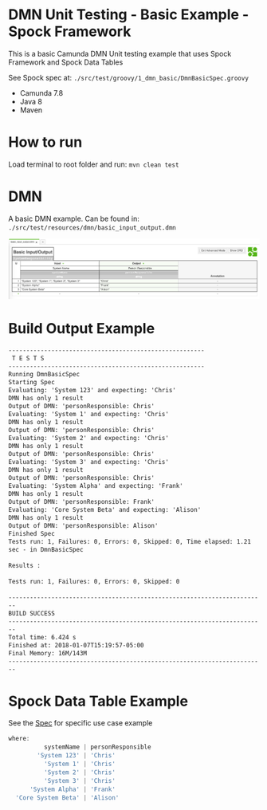 # DMN Unit Testing - Basic Example - Spock Framework

This is a basic Camunda DMN Unit testing example that uses Spock Framework and Spock Data Tables

See Spock spec at: `./src/test/groovy/1_dmn_basic/DmnBasicSpec.groovy`

- Camunda 7.8
- Java 8
- Maven

# How to run

Load terminal to root folder and run: `mvn clean test`

# DMN

A basic DMN example.
Can be found in: `./src/test/resources/dmn/basic_input_output.dmn`

![DMN](./src/test/resources/dmn/basic_input_output.png)

# Build Output Example

```
-------------------------------------------------------
 T E S T S
-------------------------------------------------------
Running DmnBasicSpec
Starting Spec
Evaluating: 'System 123' and expecting: 'Chris'
DMN has only 1 result
Output of DMN: 'personResponsible: Chris'
Evaluating: 'System 1' and expecting: 'Chris'
DMN has only 1 result
Output of DMN: 'personResponsible: Chris'
Evaluating: 'System 2' and expecting: 'Chris'
DMN has only 1 result
Output of DMN: 'personResponsible: Chris'
Evaluating: 'System 3' and expecting: 'Chris'
DMN has only 1 result
Output of DMN: 'personResponsible: Chris'
Evaluating: 'System Alpha' and expecting: 'Frank'
DMN has only 1 result
Output of DMN: 'personResponsible: Frank'
Evaluating: 'Core System Beta' and expecting: 'Alison'
DMN has only 1 result
Output of DMN: 'personResponsible: Alison'
Finished Spec
Tests run: 1, Failures: 0, Errors: 0, Skipped: 0, Time elapsed: 1.21 sec - in DmnBasicSpec

Results :

Tests run: 1, Failures: 0, Errors: 0, Skipped: 0

------------------------------------------------------------------------
BUILD SUCCESS
------------------------------------------------------------------------
Total time: 6.424 s
Finished at: 2018-01-07T15:19:57-05:00
Final Memory: 16M/143M
------------------------------------------------------------------------
```

# Spock Data Table Example

See the [Spec](https://github.com/DigitalState/Camunda-Spock-Testing/blob/master/DMN/src/test/groovy/1_dmn_basic/DmnBasicSpec.groovy#L69) for specific use case example

```groovy
where:
          systemName | personResponsible
        'System 123' | 'Chris'
          'System 1' | 'Chris'
          'System 2' | 'Chris'
          'System 3' | 'Chris'
      'System Alpha' | 'Frank'
  'Core System Beta' | 'Alison'
```